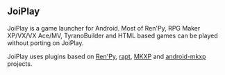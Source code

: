 ## JoiPlay

JoiPlay is a game launcher for Android. Most of Ren'Py, RPG Maker XP/VX/VX Ace/MV, TyranoBuilder and HTML based games can be played without porting on JoiPlay.

JoiPlay uses plugins based on [Ren'Py](https://github.com/renpy/renpy), [rapt](https://github.com/renpy/rapt), [MKXP](https://github.com/pulsejet/mkxp) and [android-mkxp](https://github.com/pulsejet/android-mkxp) projects.
